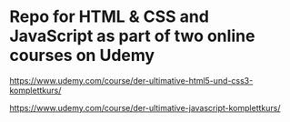 # Repo for HTML & CSS and JavaScript as part of two online courses on Udemy

https://www.udemy.com/course/der-ultimative-html5-und-css3-komplettkurs/

https://www.udemy.com/course/der-ultimative-javascript-komplettkurs/
